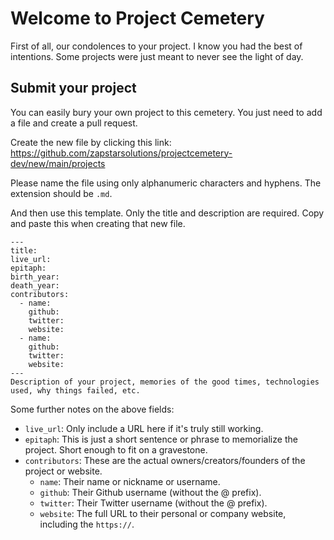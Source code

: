 # Welcome to Project Cemetery

First of all, our condolences to your project. I know you had the best of intentions. Some projects were just meant to never see the light of day.

## Submit your project

You can easily bury your own project to this cemetery. You just need to add a file and create a pull request.

Create the new file by clicking this link: https://github.com/zapstarsolutions/projectcemetery-dev/new/main/projects

Please name the file using only alphanumeric characters and hyphens. The extension should be `.md`.

And then use this template. Only the title and description are required. Copy and paste this when creating that new file.

```
---
title: 
live_url: 
epitaph: 
birth_year: 
death_year: 
contributors:
  - name: 
    github: 
    twitter: 
    website: 
  - name: 
    github: 
    twitter: 
    website: 
---
Description of your project, memories of the good times, technologies used, why things failed, etc.
```

Some further notes on the above fields:
- `live_url`: Only include a URL here if it's truly still working.
- `epitaph`: This is just a short sentence or phrase to memorialize the project. Short enough to fit on a gravestone.
- `contributors`: These are the actual owners/creators/founders of the project or website.
  - `name`: Their name or nickname or username.
  - `github`: Their Github username (without the @ prefix).
  - `twitter`: Their Twitter username (without the @ prefix).
  - `website`: The full URL to their personal or company website, including the `https://`. 
